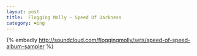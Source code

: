 ```yaml
---
layout: post
title:  Flogging Molly – Speed Of Darkness
category: ❤ing
---
```


{% embedly http://soundcloud.com/floggingmolly/sets/speed-of-speed-album-sampler %}